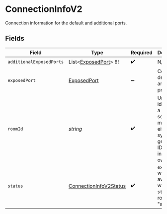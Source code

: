 # ConnectionInfoV2

Connection information for the default and additional ports.


## Fields

| Field                                                                                               | Type                                                                                                | Required                                                                                            | Description                                                                                         | Example                                                                                             |
| --------------------------------------------------------------------------------------------------- | --------------------------------------------------------------------------------------------------- | --------------------------------------------------------------------------------------------------- | --------------------------------------------------------------------------------------------------- | --------------------------------------------------------------------------------------------------- |
| `additionalExposedPorts`                                                                            | List<[ExposedPort](../../models/shared/ExposedPort.md)>   !!!                                       | :heavy_check_mark:                                                                                  | N/A                                                                                                 |                                                                                                     |
| `exposedPort`                                                                                       | [ExposedPort](../../models/shared/ExposedPort.md)                                                   | :heavy_minus_sign:                                                                                  | Connection details for an active process.                                                           |                                                                                                     |
| `roomId`                                                                                            | *string*                                                                                            | :heavy_check_mark:                                                                                  | Unique identifier to a game session or match. Use either a system generated ID or pass in your own. | 2swovpy1fnunu                                                                                       |
| `status`                                                                                            | [ConnectionInfoV2Status](../../models/shared/ConnectionInfoV2Status.md)                             | :heavy_check_mark:                                                                                  | `exposedPort` will only be available when the `status` of a room is "active".                       | active                                                                                              |